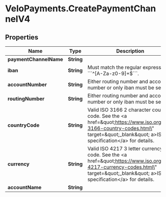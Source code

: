 # VeloPayments.CreatePaymentChannelV4

## Properties

Name | Type | Description | Notes
------------ | ------------- | ------------- | -------------
**paymentChannelName** | **String** |  | [optional] 
**iban** | **String** | Must match the regular expression &#x60;&#x60;&#x60;^[A-Za-z0-9]+$&#x60;&#x60;&#x60;. | [optional] 
**accountNumber** | **String** | Either routing number and account number or only iban must be set | [optional] 
**routingNumber** | **String** | Either routing number and account number or only iban must be set | [optional] 
**countryCode** | **String** | Valid ISO 3166 2 character country code. See the &lt;a href&#x3D;\&quot;https://www.iso.org/iso-3166-country-codes.html\&quot; target&#x3D;\&quot;_blank\&quot; a&gt;ISO specification&lt;/a&gt; for details. | 
**currency** | **String** | Valid ISO 4217 3 letter currency code. See the &lt;a href&#x3D;\&quot;https://www.iso.org/iso-4217-currency-codes.html\&quot; target&#x3D;\&quot;_blank\&quot; a&gt;ISO specification&lt;/a&gt; for details. | 
**accountName** | **String** |  | 


